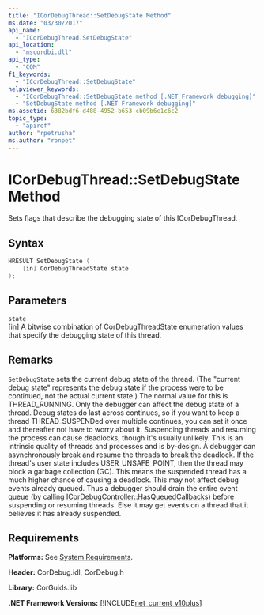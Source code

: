 ```yaml
---
title: "ICorDebugThread::SetDebugState Method"
ms.date: "03/30/2017"
api_name: 
  - "ICorDebugThread.SetDebugState"
api_location: 
  - "mscordbi.dll"
api_type: 
  - "COM"
f1_keywords: 
  - "ICorDebugThread::SetDebugState"
helpviewer_keywords: 
  - "ICorDebugThread::SetDebugState method [.NET Framework debugging]"
  - "SetDebugState method [.NET Framework debugging]"
ms.assetid: 6382bdf6-d488-4952-b653-cb09b6e1c6c2
topic_type: 
  - "apiref"
author: "rpetrusha"
ms.author: "ronpet"
---
```

# ICorDebugThread::SetDebugState Method
Sets flags that describe the debugging state of this ICorDebugThread.  
  
## Syntax  
  
```cpp  
HRESULT SetDebugState (  
    [in] CorDebugThreadState state  
);  
```  
  
## Parameters  
 `state`  
 [in] A bitwise combination of CorDebugThreadState enumeration values that specify the debugging state of this thread.  
  
## Remarks  
 `SetDebugState` sets the current debug state of the thread. (The "current debug state" represents the debug state if the process were to be continued, not the actual current state.) The normal value for this is THREAD_RUNNING. Only the debugger can affect the debug state of a thread. Debug states do last across continues, so if you want to keep a thread THREAD_SUSPENDed over multiple continues, you can set it once and thereafter not have to worry about it. Suspending threads and resuming the process can cause deadlocks, though it's usually unlikely. This is an intrinsic quality of threads and processes and is by-design. A debugger can asynchronously break and resume the threads to break the deadlock. If the thread's user state includes USER_UNSAFE_POINT, then the thread may block a garbage collection (GC). This means the suspended thread has a much higher chance of causing a deadlock. This may not affect debug events already queued. Thus a debugger should drain the entire event queue (by calling [ICorDebugController::HasQueuedCallbacks](../../../../docs/framework/unmanaged-api/debugging/icordebugcontroller-hasqueuedcallbacks-method.md)) before suspending or resuming threads. Else it may get events on a thread that it believes it has already suspended.  
  
## Requirements  
 **Platforms:** See [System Requirements](../../../../docs/framework/get-started/system-requirements.md).  
  
 **Header:** CorDebug.idl, CorDebug.h  
  
 **Library:** CorGuids.lib  
  
 **.NET Framework Versions:** [!INCLUDE[net_current_v10plus](../../../../includes/net-current-v10plus-md.md)]
